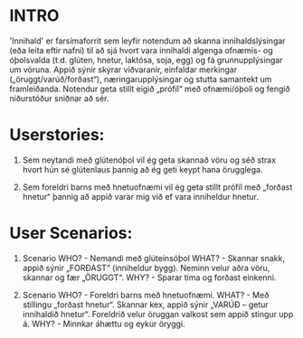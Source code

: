 # INTRO
'Innihald' er farsímaforrit sem leyfir notendum að skanna innihaldslýsingar (eða leita eftir nafni) til að sjá hvort vara innihaldi algenga ofnæmis- og óþolsvalda (t.d. glúten, hnetur, laktósa, soja, egg) og fá grunnupplýsingar um vöruna. Appið sýnir skýrar viðvaranir, einfaldar merkingar („öruggt/varúð/forðast“), næringarupplýsingar og stutta samantekt um framleiðanda. Notendur geta stillt eigið „prófíl“ með ofnæmi/óþoli og fengið niðurstöður sniðnar að sér.

# Userstories:

1. Sem neytandi með glútenóþol vil ég geta skannað vöru og séð strax hvort hún sé glútenlaus þannig að ég geti keypt hana örugglega.

2. Sem foreldri barns með hnetuofnæmi vil ég geta stillt prófíl með „forðast hnetur“ þannig að appið varar mig við ef vara inniheldur hnetur.

# User Scenarios:

1. Scenario
WHO? - Nemandi með glúteinsóþol
WHAT? - Skannar snakk, appið sýnir „FORÐAST“ (inniheldur bygg). Neminn velur aðra vöru, skannar og fær „ÖRUGGT“.
WHY? - Sparar tíma og forðast einkenni.

2. Scenario
WHO? - Foreldri barns með hnetuofnæmi.
WHAT? - Með stillingu „forðast hnetur“. Skannar kex, appið sýnir „VARÚÐ – getur innihaldið hnetur“. Foreldrið velur öruggan valkost sem appið stingur upp á.
WHY? - Minnkar áhættu og eykur öryggi.


